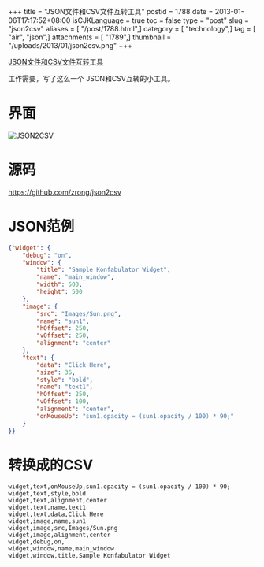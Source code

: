 +++
title = "JSON文件和CSV文件互转工具"
postid = 1788
date = 2013-01-06T17:17:52+08:00
isCJKLanguage = true
toc = false
type = "post"
slug = "json2csv"
aliases = [ "/post/1788.html",]
category = [ "technology",]
tag = [ "air", "json",]
attachments = [ "1789",]
thumbnail = "/uploads/2013/01/json2csv.png"
+++


[JSON文件和CSV文件互转工具](https://blog.zengrong.net/post/1788.html)

工作需要，写了这么一个 JSON和CSV互转的小工具。

# 界面

![JSON2CSV](/uploads/2013/01/json2csv.png)
<!--more-->

# 源码

<https://github.com/zrong/json2csv>

# JSON范例

``` json
{"widget": {
    "debug": "on",
    "window": {
        "title": "Sample Konfabulator Widget",
        "name": "main_window",
        "width": 500,
        "height": 500
    },
    "image": { 
        "src": "Images/Sun.png",
        "name": "sun1",
        "hOffset": 250,
        "vOffset": 250,
        "alignment": "center"
    },
    "text": {
        "data": "Click Here",
        "size": 36,
        "style": "bold",
        "name": "text1",
        "hOffset": 250,
        "vOffset": 100,
        "alignment": "center",
        "onMouseUp": "sun1.opacity = (sun1.opacity / 100) * 90;"
    }
}}  
```

# 转换成的CSV

``` csv
widget,text,onMouseUp,sun1.opacity = (sun1.opacity / 100) * 90;
widget,text,style,bold
widget,text,alignment,center
widget,text,name,text1
widget,text,data,Click Here
widget,image,name,sun1
widget,image,src,Images/Sun.png
widget,image,alignment,center
widget,debug,on,
widget,window,name,main_window
widget,window,title,Sample Konfabulator Widget
```
